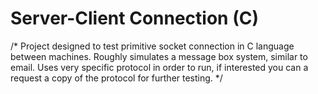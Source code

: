# Server-Client Connection (C)

/*
Project designed to test primitive socket connection in C language between machines.
Roughly simulates a message box system, similar to email. Uses very specific protocol
in order to run, if interested you can a request a copy of the protocol for further testing.
*/
